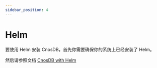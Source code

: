 ```yaml
---
sidebar_position: 4
---
```


# Helm

要使用 Helm 安装 CnosDB，首先你需要确保你的系统上已经安装了 Helm。

然后请参照文档 [CnosDB with Helm](/eco-integration/helm)
